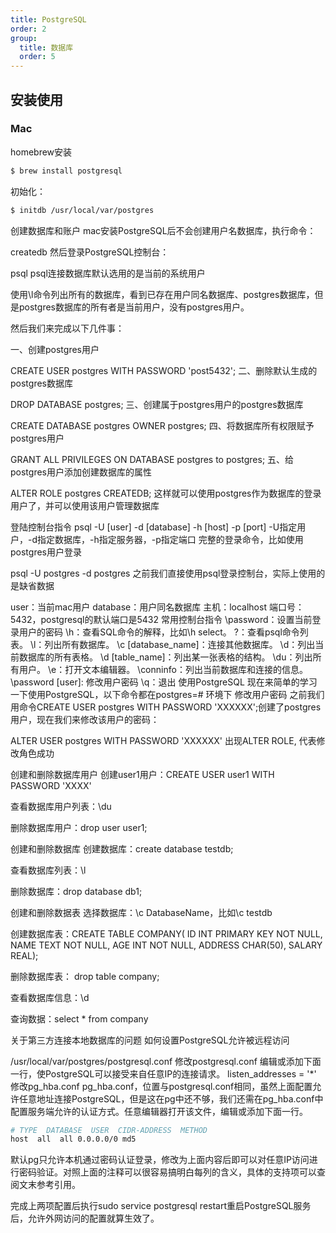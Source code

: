 ```yaml
---
title: PostgreSQL
order: 2
group:
  title: 数据库
  order: 5
---
```


## 安装使用

### Mac

homebrew安装

```bash
$ brew install postgresql
```

初始化：
```bash
$ initdb /usr/local/var/postgres
```

创建数据库和账户
mac安装PostgreSQL后不会创建用户名数据库，执行命令：

createdb
然后登录PostgreSQL控制台：

psql
psql连接数据库默认选用的是当前的系统用户

使用\l命令列出所有的数据库，看到已存在用户同名数据库、postgres数据库，但是postgres数据库的所有者是当前用户，没有postgres用户。

然后我们来完成以下几件事：

一、创建postgres用户

CREATE USER postgres WITH PASSWORD 'post5432';
二、删除默认生成的postgres数据库

DROP DATABASE postgres;
三、创建属于postgres用户的postgres数据库

CREATE DATABASE postgres OWNER postgres;
四、将数据库所有权限赋予postgres用户

GRANT ALL PRIVILEGES ON DATABASE postgres to postgres;
五、给postgres用户添加创建数据库的属性

ALTER ROLE postgres CREATEDB;
这样就可以使用postgres作为数据库的登录用户了，并可以使用该用户管理数据库

登陆控制台指令
psql -U [user] -d [database] -h [host] -p [port]
-U指定用户，-d指定数据库，-h指定服务器，-p指定端口
完整的登录命令，比如使用postgres用户登录

psql -U postgres -d postgres
之前我们直接使用psql登录控制台，实际上使用的是缺省数据

user：当前mac用户
database：用户同名数据库
主机：localhost
端口号：5432，postgresql的默认端口是5432
常用控制台指令
\password：设置当前登录用户的密码
\h：查看SQL命令的解释，比如\h select。
\?：查看psql命令列表。
\l：列出所有数据库。
\c [database_name]：连接其他数据库。
\d：列出当前数据库的所有表格。
\d [table_name]：列出某一张表格的结构。
\du：列出所有用户。
\e：打开文本编辑器。
\conninfo：列出当前数据库和连接的信息。
\password [user]: 修改用户密码
\q：退出
使用PostgreSQL
现在来简单的学习一下使用PostgreSQL，以下命令都在postgres=# 环境下
修改用户密码
之前我们用命令CREATE USER postgres WITH PASSWORD 'XXXXXX';创建了postgres用户，现在我们来修改该用户的密码：

ALTER USER postgres WITH PASSWORD 'XXXXXX'
出现ALTER ROLE, 代表修改角色成功

创建和删除数据库用户
创建user1用户：CREATE USER user1 WITH PASSWORD 'XXXX'

查看数据库用户列表：\du

删除数据库用户：drop user user1;

创建和删除数据库
创建数据库：create database testdb;

查看数据库列表：\l

删除数据库：drop database db1;

创建和删除数据表
选择数据库：\c DatabaseName，比如\c testdb

创建数据库表：CREATE TABLE COMPANY( ID INT PRIMARY KEY NOT NULL, NAME TEXT NOT NULL, AGE INT NOT NULL, ADDRESS CHAR(50), SALARY REAL);

删除数据库表： drop table company;

查看数据库信息：\d

查询数据：select * from company

关于第三方连接本地数据库的问题
如何设置PostgreSQL允许被远程访问

/usr/local/var/postgres/postgresql.conf
修改postgresql.conf
编辑或添加下面一行，使PostgreSQL可以接受来自任意IP的连接请求。
listen_addresses = '*'
修改pg_hba.conf
pg_hba.conf，位置与postgresql.conf相同，虽然上面配置允许任意地址连接PostgreSQL，但是这在pg中还不够，我们还需在pg_hba.conf中配置服务端允许的认证方式。任意编辑器打开该文件，编辑或添加下面一行。
```bash
# TYPE  DATABASE  USER  CIDR-ADDRESS  METHOD
host  all  all 0.0.0.0/0 md5
```
默认pg只允许本机通过密码认证登录，修改为上面内容后即可以对任意IP访问进行密码验证。对照上面的注释可以很容易搞明白每列的含义，具体的支持项可以查阅文末参考引用。

完成上两项配置后执行sudo service postgresql restart重启PostgreSQL服务后，允许外网访问的配置就算生效了。
